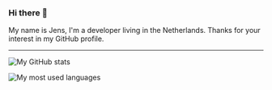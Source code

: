 ### Hi there 👋

My name is Jens, I'm a developer living in the Netherlands. Thanks for your interest in my GitHub profile. 

<!--
**jp7677/jp7677** is a ✨ _special_ ✨ repository because its `README.md` (this file) appears on your GitHub profile.

Here are some ideas to get you started:

- 🔭 I’m currently working on ...
- 🌱 I’m currently learning ...
- 👯 I’m looking to collaborate on ...
- 🤔 I’m looking for help with ...
- 💬 Ask me about ...
- 📫 How to reach me: ...
- 😄 Pronouns: ...
- ⚡ Fun fact: ...
-->

---

![My GitHub stats](https://github-readme-stats.sabesansathananthan.vercel.app/api?username=jp7677&show_icons=true&hide_border=true&count_private=true&include_all_commits=true&theme=radical)

![My most used languages](https://github-readme-stats.sabesansathananthan.vercel.app/api/top-langs/?username=jp7677&layout=compact&theme=radical)
